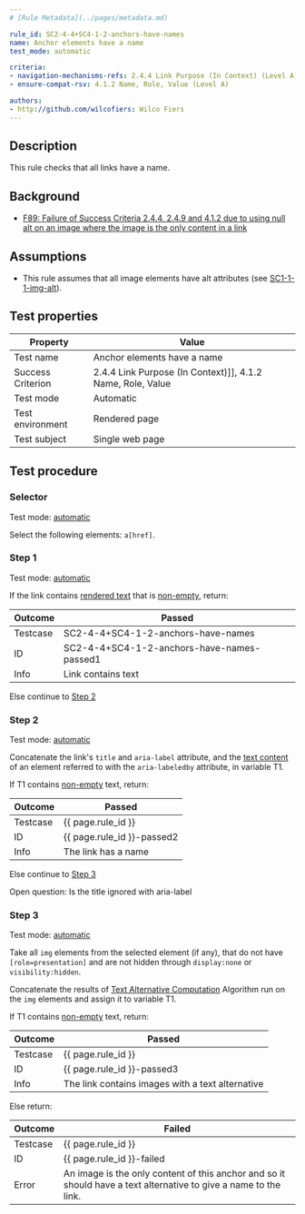 ```yaml
---
# [Rule Metadata](../pages/metadata.md)

rule_id: SC2-4-4+SC4-1-2-anchors-have-names
name: Anchor elements have a name
test_mode: automatic

criteria:
- navigation-mechanisms-refs: 2.4.4 Link Purpose (In Context) (Level A)
- ensure-compat-rsv: 4.1.2 Name, Role, Value (Level A)

authors:
- http://github.com/wilcofiers: Wilco Fiers
---
```


## Description

This rule checks that all links have a name.

## Background

- [F89: Failure of Success Criteria 2.4.4, 2.4.9 and 4.1.2 due to using null alt on an image where the image is the only content in a link](http://www.w3.org/TR/WCAG20-TECHS/F89.html)

## Assumptions

- This rule assumes that all image elements have alt attributes (see [SC1-1-1-img-alt](SC1-1-1-img-alt)).

## Test properties

| Property          | Value
|-------------------|----
| Test name         | Anchor elements have a name
| Success Criterion | 2.4.4 Link Purpose (In Context)]], 4.1.2 Name, Role, Value
| Test mode         | Automatic
| Test environment  | Rendered page
| Test subject      | Single web page

## Test procedure

### Selector

Test mode: [automatic][AUTO]

Select the following elements: `a[href]`.

### Step 1

Test mode: [automatic][AUTO]

If the link contains [rendered text][RNDTXT] that is [non-empty][NEMPTY], return:

| Outcome  | Passed
|----------|-----
| Testcase | SC2-4-4+SC4-1-2-anchors-have-names
| ID       | SC2-4-4+SC4-1-2-anchors-have-names-passed1
| Info     | Link contains text

Else continue to [Step 2](#step-2)

### Step 2

Test mode: [automatic][AUTO]

Concatenate the link's `title` and `aria-label` attribute, and the [text content][NEMPTY] of an element referred to with the `aria-labeledby` attribute, in variable T1.

If T1 contains [non-empty][NEMPTY] text, return:

| Outcome  | Passed
|----------|-----
| Testcase | {{ page.rule_id }}
| ID       | {{ page.rule_id }}-passed2
| Info     | The link has a name

Else continue to [Step 3](#step-3)

Open question: Is the title ignored with aria-label

### Step 3

Test mode: [automatic][AUTO]

Take all `img` elements from the selected element (if any), that do not have `[role=presentation]` and are not hidden through `display:none` or `visibility:hidden`.

Concatenate the results of [Text Alternative Computation][TXTALT] Algorithm run on the `img` elements and assign it to variable T1.

If T1 contains [non-empty][NEMPTY] text, return:

| Outcome  | Passed
|----------|-----
| Testcase | {{ page.rule_id }}
| ID       | {{ page.rule_id }}-passed3
| Info     | The link contains images with a text alternative

Else return:

| Outcome  | Failed
|----------|-----
| Testcase | {{ page.rule_id }}
| ID       | {{ page.rule_id }}-failed
| Error    | An image is the only content of this anchor and so it should have a text alternative to give a name to the link.

[AUTO]: ../pages/test-modes.html#automatic
[MANUAL]: ../pages/test-modes.html#manual
[NEMPTY]: ../pages/algorihms/none-empty.html
[TXTALT]: ../pages/algorithms/text-alternative-compute.html
[RNDTXT]: ../pages/algorithms/rendered-text.html